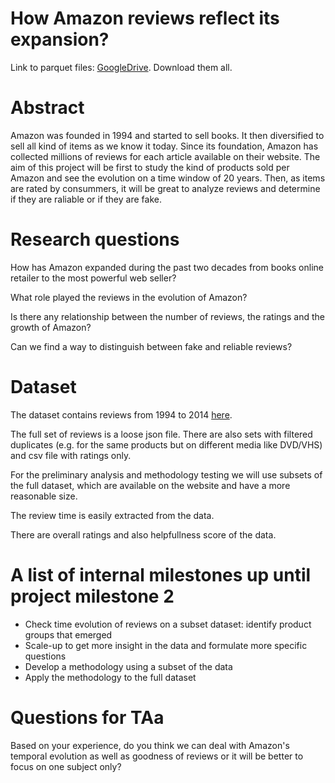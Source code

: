 # How Amazon reviews reflect its expansion?

Link to parquet files: [GoogleDrive](https://drive.google.com/drive/folders/1MAZhC17FyhgM_dQY2xwC-jX1nb8Y1r_H?usp=sharing). Download them all.

# Abstract

Amazon was founded in 1994 and started to sell books. It then diversified to sell all kind of items as we know it today.
Since its foundation, Amazon has collected millions of reviews for each article available on their website.
The aim of this project will be first to study the kind of products sold per Amazon and see the evolution on a time window of 20 years.
Then, as items are rated by consummers, it will be great to analyze reviews and determine if they are raliable or if they are fake.



# Research questions

How has Amazon expanded during the past two decades from books online retailer to the most powerful web seller?

What role played the reviews in the evolution of Amazon?

Is there any relationship between the number of reviews, the ratings and the growth of Amazon?

Can we find a way to distinguish between fake and reliable reviews?

# Dataset

The dataset contains reviews from 1994 to 2014 [here](http://jmcauley.ucsd.edu/data/amazon/).

The full set of reviews is a loose json file.
There are also sets with filtered duplicates
(e.g. for the same products but on different media like DVD/VHS)
and csv file with ratings only.

For the preliminary analysis and methodology testing we will use subsets of the full dataset,
which are available on the website and have a more reasonable size.

The review time is easily extracted from the data.

There are overall ratings and also helpfullness score of the data.



# A list of internal milestones up until project milestone 2

* Check time evolution of reviews on a subset dataset: identify product groups that emerged
* Scale-up to get more insight in the data and formulate more specific questions
* Develop a methodology using a subset of the data
* Apply the methodology to the full dataset




# Questions for TAa

Based on your experience, do you think we can deal with Amazon's temporal evolution as well as goodness of reviews or it will be better to focus on one subject only?

